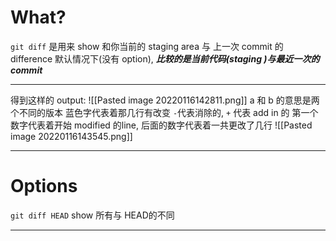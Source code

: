 # What?
`git diff` 是用来 show 和你当前的 staging area 与  上一次 commit 的 difference
默认情况下(没有 option), ___比较的是当前代码(staging )与最近一次的 commit___
___
得到这样的 output:
![[Pasted image 20220116142811.png]]
a 和 b 的意思是两个不同的版本
蓝色字代表着那几行有改变
`-`代表消除的, 	`+` 代表 add in 的
第一个数字代表着开始 modified 的line, 后面的数字代表着一共更改了几行
![[Pasted image 20220116143545.png]]
___
# Options
`git diff HEAD`
show 所有与 HEAD的不同
___
